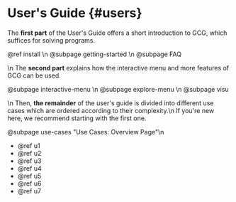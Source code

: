 # User's Guide {#users}

The **first part** of the User's Guide offers a short introduction to GCG, which suffices for solving programs.

 @ref install \n
 @subpage getting-started \n
 @subpage FAQ

\n
The **second part** explains how the interactive menu and more features of GCG can be used.

 @subpage interactive-menu \n
 @subpage explore-menu \n
 @subpage visu

\n
Then, **the remainder** of the user's guide is divided into different use cases
which are ordered according to their complexity.\n
If you're new here, we recommend starting with the first one.

 @subpage use-cases "Use Cases: Overview Page"\n
 - @ref u1
 - @ref u2
 - @ref u3
 - @ref u4
 - @ref u5
 - @ref u6
 - @ref u7
